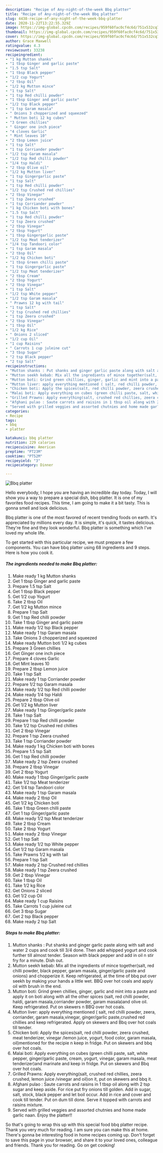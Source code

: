 ```yaml
---
description: "Recipe of Any-night-of-the-week Bbq platter"
title: "Recipe of Any-night-of-the-week Bbq platter"
slug: 4438-recipe-of-any-night-of-the-week-bbq-platter
date: 2020-11-22T13:22:55.329Z
image: https://img-global.cpcdn.com/recipes/959f60fac0cf4c6d/751x532cq70/bbq-platter-recipe-main-photo.jpg
thumbnail: https://img-global.cpcdn.com/recipes/959f60fac0cf4c6d/751x532cq70/bbq-platter-recipe-main-photo.jpg
cover: https://img-global.cpcdn.com/recipes/959f60fac0cf4c6d/751x532cq70/bbq-platter-recipe-main-photo.jpg
author: Grace Maxwell
ratingvalue: 4.3
reviewcount: 33238
recipeingredient:
- "1 kg Mutton shanks"
- "1 tbsp Ginger and garlic paste"
- "1.5 tsp Salt"
- "1 tbsp Black pepper"
- "1/2 cup Yogurt"
- "2 tbsp Oil"
- "1/2 kg Mutton mince"
- "1 tsp Salt"
- "1 tsp Red chilli powder"
- "1 tbsp Ginger and garlic paste"
- "1/2 tsp Black pepper"
- "1 tsp Garam masala"
- " Onions 3 chopperized and squeezed"
- " Mutton boti 12 kg cubes"
- "3 Green chillies"
- " Ginger one inch piece"
- "4 cloves Garlic"
- " Mint leaves 10"
- "2 tbsp Lemon juice"
- "1 tsp Salt"
- "1 tsp Corriander powder"
- "1/2 tsp Garam masala"
- "1/2 tsp Red chilli powder"
- "1/4 tsp Haldi"
- "2 tbsp Olive oil"
- "1/2 kg Mutton liver"
- "1 tsp Gingergarlic paste"
- "1 tsp Salt"
- "1 tsp Red chilli powder"
- "1/2 tsp Crushed red chillies"
- "2 tbsp Vinegar"
- "1 tsp Zeera crushed"
- "1 tsp Corriander powder"
- "1 kg Chicken boti with bones"
- "1.5 tsp Salt"
- "1 tsp Red chilli powder"
- "2 tsp Zeera crushed"
- "2 tbsp Vinegar"
- "2 tbsp Yogurt"
- "1 tbsp Gingergarlic paste"
- "1/2 tsp Meat tenderizer"
- "1/4 tsp Tandoori color"
- "1 tsp Garam masala"
- "2 tbsp Oil"
- "1/2 kg Chicken boti"
- "1 tbsp Green chilli paste"
- "1 tsp Gingergarlic paste"
- "1/2 tsp Meat tenderizer"
- "2 tbsp Cream"
- "2 tbsp Yogurt"
- "2 tbsp Vinegar"
- "1 tsp Salt"
- "1/2 tsp White pepper"
- "1/2 tsp Garam masala"
- " Prawns 12 kg with tail"
- "1 tsp Salt"
- "2 tsp Crushed red chillies"
- "1 tsp Zeera crushed"
- "2 tbsp Vinegar"
- "1 tbsp Oil"
- "1/2 kg Rice"
- " Onions 2 sliced"
- "1/2 cup Oil"
- "1 cup Raisins"
- " Carrots 1 cup juleine cut"
- "3 tbsp Sugar"
- "2 tsp Black pepper"
- "2 tsp Salt"
recipeinstructions:
- "Mutton shanks : Put shanks and ginger garlic paste along with salt and water 2 cups and cook till 3/4 done. Then add whipped yogurt and cook further till almost tender. Season with black pepper and add in oil n stir fry for a minute. Dish out."
- "Mutton seekh kebab: Mix all the ingredients of mince together(salt, red chilli powder, black pepper, garam masala, ginger/garlic paste and onions) and chopperize it. Keep refrigerated, at the time of bbq put over seekh by making your hands a little wet. BBQ over hot coals and apply oil with brush in the end."
- "Mutton boti: Grind green chillies, ginger, garlic and mint into a paste and apply it on boti along with all the other spices (salt, red chilli powder, haldi, garam masala,corriander powder, garam masala)and olive oil. Keep refrigerated. Put on skewers n BBQ over hot coals."
- "Mutton liver: apply everything mentioned ( salt, red chilli powder, zeera, corriander, garam masala,vinegar, ginger/garlic paste,crushed red chillies and keep refrigerated. Apply on skewers and Bbq over hot coals till tender."
- "Chicken boti: Apply the spices(salt, red chilli powder, zeera crushed, meat tenderizer, vinegar /lemon juice, yogurt, food color, garam masala, oil)mentioned for the recipie n keep in fridge. Put on skewers and bbq over hot coals."
- "Malai boti: Apply everything on cubes (green chilli paste, salt, white pepper, ginger/garlic paste, cream, yogurt, vinegar, garam masala, meat tenderizer)and marinate and keep in fridge. Put on skewers and Bbq over hot coals."
- "Grilled Prawns: Apply everything(salt, crushed red chillies, zeera crushed, lemon juice /vinegar and oil)on it, put on skewers and bbq it."
- "Afghani pulao : Saute carrots and raisins in 1 tbsp oil along with 2 tsp sugar and keep aside. For rice put fry onions till golden. Add in sugar, salt, stock, black pepper and let boil occur. Add in rice and cover and cook till tender. Put on dum till done. Serve it topped with carrots and raisins mixture."
- "Served with grilled veggies and assorted chutnies and home made garlic naan. Enjoy the platter!!"
categories:
- Recipe
tags:
- bbq
- platter

katakunci: bbq platter 
nutrition: 229 calories
recipecuisine: American
preptime: "PT23M"
cooktime: "PT52M"
recipeyield: "3"
recipecategory: Dinner

---
```



![Bbq platter](https://img-global.cpcdn.com/recipes/959f60fac0cf4c6d/751x532cq70/bbq-platter-recipe-main-photo.jpg)

Hello everybody, I hope you are having an incredible day today. Today, I will show you a way to prepare a special dish, bbq platter. It is one of my favorites food recipes. This time, I am going to make it a bit tasty. This is gonna smell and look delicious.



Bbq platter is one of the most favored of recent trending foods on earth. It's appreciated by millions every day. It is simple, it's quick, it tastes delicious. They're fine and they look wonderful. Bbq platter is something which I've loved my whole life.


To get started with this particular recipe, we must prepare a few components. You can have bbq platter using 68 ingredients and 9 steps. Here is how you cook it.

<!--inarticleads1-->

##### The ingredients needed to make Bbq platter:

1. Make ready 1 kg Mutton shanks
1. Get 1 tbsp Ginger and garlic paste
1. Prepare 1.5 tsp Salt
1. Get 1 tbsp Black pepper
1. Get 1/2 cup Yogurt
1. Take 2 tbsp Oil
1. Get 1/2 kg Mutton mince
1. Prepare 1 tsp Salt
1. Get 1 tsp Red chilli powder
1. Take 1 tbsp Ginger and garlic paste
1. Make ready 1/2 tsp Black pepper
1. Make ready 1 tsp Garam masala
1. Take  Onions 3 chopperized and squeezed
1. Make ready  Mutton boti 1/2 kg cubes
1. Prepare 3 Green chillies
1. Get  Ginger one inch piece
1. Prepare 4 cloves Garlic
1. Get  Mint leaves 10
1. Prepare 2 tbsp Lemon juice
1. Take 1 tsp Salt
1. Make ready 1 tsp Corriander powder
1. Prepare 1/2 tsp Garam masala
1. Make ready 1/2 tsp Red chilli powder
1. Make ready 1/4 tsp Haldi
1. Prepare 2 tbsp Olive oil
1. Get 1/2 kg Mutton liver
1. Make ready 1 tsp Ginger/garlic paste
1. Take 1 tsp Salt
1. Prepare 1 tsp Red chilli powder
1. Take 1/2 tsp Crushed red chillies
1. Get 2 tbsp Vinegar
1. Prepare 1 tsp Zeera crushed
1. Take 1 tsp Corriander powder
1. Make ready 1 kg Chicken boti with bones
1. Prepare 1.5 tsp Salt
1. Get 1 tsp Red chilli powder
1. Make ready 2 tsp Zeera crushed
1. Prepare 2 tbsp Vinegar
1. Get 2 tbsp Yogurt
1. Make ready 1 tbsp Ginger/garlic paste
1. Take 1/2 tsp Meat tenderizer
1. Get 1/4 tsp Tandoori color
1. Make ready 1 tsp Garam masala
1. Make ready 2 tbsp Oil
1. Get 1/2 kg Chicken boti
1. Take 1 tbsp Green chilli paste
1. Get 1 tsp Ginger/garlic paste
1. Make ready 1/2 tsp Meat tenderizer
1. Take 2 tbsp Cream
1. Take 2 tbsp Yogurt
1. Make ready 2 tbsp Vinegar
1. Get 1 tsp Salt
1. Make ready 1/2 tsp White pepper
1. Get 1/2 tsp Garam masala
1. Take  Prawns 1/2 kg with tail
1. Prepare 1 tsp Salt
1. Make ready 2 tsp Crushed red chillies
1. Make ready 1 tsp Zeera crushed
1. Get 2 tbsp Vinegar
1. Take 1 tbsp Oil
1. Take 1/2 kg Rice
1. Get  Onions 2 sliced
1. Get 1/2 cup Oil
1. Make ready 1 cup Raisins
1. Take  Carrots 1 cup juleine cut
1. Get 3 tbsp Sugar
1. Get 2 tsp Black pepper
1. Make ready 2 tsp Salt




<!--inarticleads2-->

##### Steps to make Bbq platter:

1. Mutton shanks : Put shanks and ginger garlic paste along with salt and water 2 cups and cook till 3/4 done. Then add whipped yogurt and cook further till almost tender. Season with black pepper and add in oil n stir fry for a minute. Dish out.
1. Mutton seekh kebab: Mix all the ingredients of mince together(salt, red chilli powder, black pepper, garam masala, ginger/garlic paste and onions) and chopperize it. Keep refrigerated, at the time of bbq put over seekh by making your hands a little wet. BBQ over hot coals and apply oil with brush in the end.
1. Mutton boti: Grind green chillies, ginger, garlic and mint into a paste and apply it on boti along with all the other spices (salt, red chilli powder, haldi, garam masala,corriander powder, garam masala)and olive oil. Keep refrigerated. Put on skewers n BBQ over hot coals.
1. Mutton liver: apply everything mentioned ( salt, red chilli powder, zeera, corriander, garam masala,vinegar, ginger/garlic paste,crushed red chillies and keep refrigerated. Apply on skewers and Bbq over hot coals till tender.
1. Chicken boti: Apply the spices(salt, red chilli powder, zeera crushed, meat tenderizer, vinegar /lemon juice, yogurt, food color, garam masala, oil)mentioned for the recipie n keep in fridge. Put on skewers and bbq over hot coals.
1. Malai boti: Apply everything on cubes (green chilli paste, salt, white pepper, ginger/garlic paste, cream, yogurt, vinegar, garam masala, meat tenderizer)and marinate and keep in fridge. Put on skewers and Bbq over hot coals.
1. Grilled Prawns: Apply everything(salt, crushed red chillies, zeera crushed, lemon juice /vinegar and oil)on it, put on skewers and bbq it.
1. Afghani pulao : Saute carrots and raisins in 1 tbsp oil along with 2 tsp sugar and keep aside. For rice put fry onions till golden. Add in sugar, salt, stock, black pepper and let boil occur. Add in rice and cover and cook till tender. Put on dum till done. Serve it topped with carrots and raisins mixture.
1. Served with grilled veggies and assorted chutnies and home made garlic naan. Enjoy the platter!!




So that's going to wrap this up with this special food bbq platter recipe. Thank you very much for reading. I am sure you can make this at home. There's gonna be interesting food in home recipes coming up. Don't forget to save this page in your browser, and share it to your loved ones, colleague and friends. Thank you for reading. Go on get cooking!
